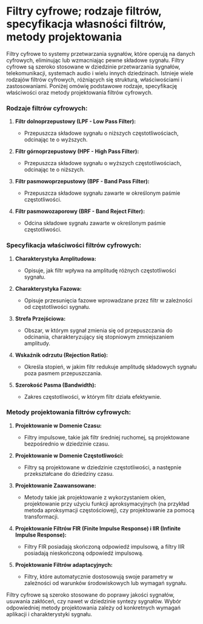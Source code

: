 # Filtry cyfrowe; rodzaje filtrów, specyfikacja własności filtrów, metody projektowania

Filtry cyfrowe to systemy przetwarzania sygnałów, które operują na danych cyfrowych, eliminując lub wzmacniając pewne składowe sygnału. Filtry cyfrowe są szeroko stosowane w dziedzinie przetwarzania sygnałów, telekomunikacji, systemach audio i wielu innych dziedzinach. Istnieje wiele rodzajów filtrów cyfrowych, różniących się strukturą, właściwościami i zastosowaniami. Poniżej omówię podstawowe rodzaje, specyfikację właściwości oraz metody projektowania filtrów cyfrowych.

### Rodzaje filtrów cyfrowych:

1. **Filtr dolnoprzepustowy (LPF - Low Pass Filter):**
   - Przepuszcza składowe sygnału o niższych częstotliwościach, odcinając te o wyższych.

2. **Filtr górnoprzepustowy (HPF - High Pass Filter):**
   - Przepuszcza składowe sygnału o wyższych częstotliwościach, odcinając te o niższych.

3. **Filtr pasmowoprzepustowy (BPF - Band Pass Filter):**
   - Przepuszcza składowe sygnału zawarte w określonym paśmie częstotliwości.

4. **Filtr pasmowozaporowy (BRF - Band Reject Filter):**
   - Odcina składowe sygnału zawarte w określonym paśmie częstotliwości.

### Specyfikacja właściwości filtrów cyfrowych:

1. **Charakterystyka Amplitudowa:**
   - Opisuje, jak filtr wpływa na amplitudę różnych częstotliwości sygnału.

2. **Charakterystyka Fazowa:**
   - Opisuje przesunięcia fazowe wprowadzane przez filtr w zależności od częstotliwości sygnału.

3. **Strefa Przejściowa:**
   - Obszar, w którym sygnał zmienia się od przepuszczania do odcinania, charakteryzujący się stopniowym zmniejszaniem amplitudy.

4. **Wskaźnik odrzutu (Rejection Ratio):**
   - Określa stopień, w jakim filtr redukuje amplitudę składowych sygnału poza pasmem przepuszczania.

5. **Szerokość Pasma (Bandwidth):**
   - Zakres częstotliwości, w którym filtr działa efektywnie.

### Metody projektowania filtrów cyfrowych:

1. **Projektowanie w Domenie Czasu:**
   - Filtry impulsowe, takie jak filtr średniej ruchomej, są projektowane bezpośrednio w dziedzinie czasu.

2. **Projektowanie w Domenie Częstotliwości:**
   - Filtry są projektowane w dziedzinie częstotliwości, a następnie przekształcane do dziedziny czasu.

3. **Projektowanie Zaawansowane:**
   - Metody takie jak projektowanie z wykorzystaniem okien, projektowanie przy użyciu funkcji aproksymacyjnych (na przykład metoda aproksymacji częstościowej), czy projektowanie za pomocą transformacji.

4. **Projektowanie Filtrów FIR (Finite Impulse Response) i IIR (Infinite Impulse Response):**
   - Filtry FIR posiadają skończoną odpowiedź impulsową, a filtry IIR posiadają nieskończoną odpowiedź impulsową.

5. **Projektowanie Filtrów adaptacyjnych:**
   - Filtry, które automatycznie dostosowują swoje parametry w zależności od warunków środowiskowych lub wymagań sygnału.

Filtry cyfrowe są szeroko stosowane do poprawy jakości sygnałów, usuwania zakłóceń, czy nawet w dziedzinie syntezy sygnałów. Wybór odpowiedniej metody projektowania zależy od konkretnych wymagań aplikacji i charakterystyki sygnału.